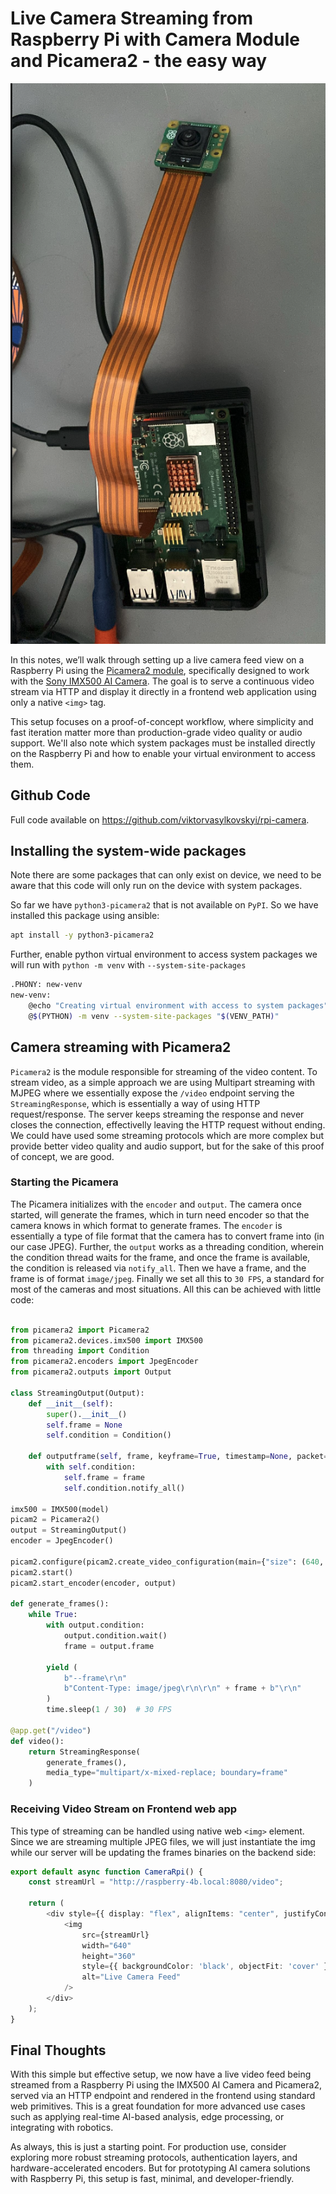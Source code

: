 # Live Camera Streaming from Raspberry Pi with Camera Module and Picamera2 - the easy way

![alt text](./raspberry-pi-live-camera-streaming/raspberry-pi.png)

In this notes, we’ll walk through setting up a live camera feed view on a Raspberry Pi using the [Picamera2 module](https://github.com/raspberrypi/picamera2/tree/main), specifically designed to work with the [Sony IMX500 AI Camera](https://www.raspberrypi.com/documentation/accessories/ai-camera.html). The goal is to serve a continuous video stream via HTTP and display it directly in a frontend web application using only a native `<img>` tag.

This setup focuses on a proof-of-concept workflow, where simplicity and fast iteration matter more than production-grade video quality or audio support. We'll also note which system packages must be installed directly on the Raspberry Pi and how to enable your virtual environment to access them.

## Github Code

Full code available on https://github.com/viktorvasylkovskyi/rpi-camera. 

## Installing the system-wide packages 

Note there are some packages that can only exist on device, we need to be aware that this code will only run on the device with system packages. 

So far we have `python3-picamera2` that is not available on `PyPI`. So we have installed this package using ansible: 

```sh
apt install -y python3-picamera2
```

Further, enable python virtual environment to access system packages we will run with `python -m venv` with `--system-site-packages`

```sh
.PHONY: new-venv
new-venv:
	@echo "Creating virtual environment with access to system packages"
	@$(PYTHON) -m venv --system-site-packages "$(VENV_PATH)"
```

## Camera streaming with Picamera2

`Picamera2` is the module responsible for streaming of the video content. To stream video, as a simple approach we are using Multipart streaming with MJPEG where we essentially expose the `/video` endpoint serving the `StreamingResponse`, which is essentially a way of using HTTP request/response. The server keeps streaming the response and never closes the connection, effectivelly leaving the HTTP request without ending. We could have used some streaming protocols which are more complex but provide better video quality and audio support, but for the sake of this proof of concept, we are good. 

### Starting the Picamera

The Picamera initializes with the `encoder` and `output`. The camera once started, will generate the frames, which in turn need encoder so that the camera knows in which format to generate frames. The `encoder` is essentially a type of file format that the camera has to convert frame into (in our case JPEG). Further, the `output` works as a threading condition, wherein the condition thread waits for the frame, and once the frame is available, the condition is released via `notify_all`. Then we have a frame, and the frame is of format `image/jpeg`. Finally we set all this to `30 FPS`, a standard for most of the cameras and most situations. All this can be achieved with little code: 

```python

from picamera2 import Picamera2
from picamera2.devices.imx500 import IMX500
from threading import Condition
from picamera2.encoders import JpegEncoder
from picamera2.outputs import Output

class StreamingOutput(Output):
    def __init__(self):
        super().__init__()
        self.frame = None
        self.condition = Condition()

    def outputframe(self, frame, keyframe=True, timestamp=None, packet=None, audio=None):
        with self.condition:
            self.frame = frame
            self.condition.notify_all()

imx500 = IMX500(model)
picam2 = Picamera2()
output = StreamingOutput()
encoder = JpegEncoder()

picam2.configure(picam2.create_video_configuration(main={"size": (640, 480)}))
picam2.start()
picam2.start_encoder(encoder, output)

def generate_frames():
    while True:
        with output.condition:
            output.condition.wait()
            frame = output.frame

        yield (
            b"--frame\r\n"
            b"Content-Type: image/jpeg\r\n\r\n" + frame + b"\r\n"
        )
        time.sleep(1 / 30)  # 30 FPS

@app.get("/video")
def video():
    return StreamingResponse(
        generate_frames(),
        media_type="multipart/x-mixed-replace; boundary=frame"
    )
```

### Receiving Video Stream on Frontend web app 

This type of streaming can be handled using native web `<img>` element. Since we are streaming multiple JPEG files, we will just instantiate the img while our server will be updating the frames binaries on the backend side: 


```typescript
export default async function CameraRpi() {
    const streamUrl = "http://raspberry-4b.local:8080/video";

    return (
        <div style={{ display: "flex", alignItems: "center", justifyContent: "center", height: "50vh" }}>
            <img
                src={streamUrl}
                width="640"
                height="360"
                style={{ backgroundColor: 'black', objectFit: 'cover' }}
                alt="Live Camera Feed"
            />
        </div>
    );
}
```

## Final Thoughts

With this simple but effective setup, we now have a live video feed being streamed from a Raspberry Pi using the IMX500 AI Camera and Picamera2, served via an HTTP endpoint and rendered in the frontend using standard web primitives. This is a great foundation for more advanced use cases such as applying real-time AI-based analysis, edge processing, or integrating with robotics.

As always, this is just a starting point. For production use, consider exploring more robust streaming protocols, authentication layers, and hardware-accelerated encoders. But for prototyping AI camera solutions with Raspberry Pi, this setup is fast, minimal, and developer-friendly.



